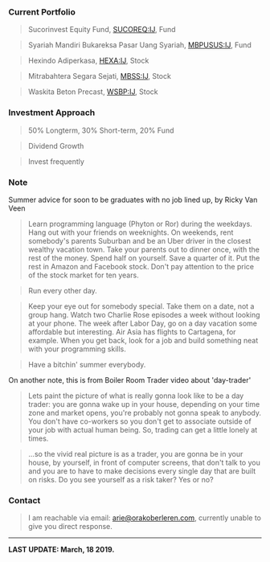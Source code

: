 ### Current Portfolio

>Sucorinvest Equity Fund, [SUCOREQ:IJ](https://www.bloomberg.com/quote/SUCOREQ:IJ), Fund

>Syariah Mandiri Bukareksa Pasar Uang Syariah, [MBPUSUS:IJ](https://www.bloomberg.com/quote/MBPUSUS:IJ), Fund

>Hexindo Adiperkasa, [HEXA:IJ](https://www.bloomberg.com/quote/HEXA:IJ), Stock

>Mitrabahtera Segara Sejati, [MBSS:IJ](https://www.bloomberg.com/quote/MBSS:IJ), Stock

>Waskita Beton Precast, [WSBP:IJ](https://www.bloomberg.com/quote/WSBP:IJ), Stock


### Investment Approach

>50% Longterm, 30% Short-term, 20% Fund

>Dividend Growth

>Invest frequently



### Note
Summer advice for soon to be graduates with no job lined up, by Ricky Van Veen
>Learn programming language (Phyton or Ror) during the weekdays. Hang out with your friends on weeknights. On weekends, rent somebody's parents Suburban and be an Uber driver in the closest wealthy vacation town. Take your parents out to dinner once, with the rest of the money. Spend half on yourself. Save a quarter of it. Put the rest in Amazon and Facebook stock. Don't pay attention to the price of the stock market for ten years.

>Run every other day.

>Keep your eye out for somebody special. Take them on a date, not a group hang. Watch two Charlie Rose episodes a week without looking at your phone. The week after Labor Day, go on a day vacation some affordable but interesting. Air Asia has flights to Cartagena, for example. When you get back, look for a job and build something neat with your programming skills.

>Have a bitchin' summer everybody.

On another note, this is from Boiler Room Trader video about 'day-trader' 
>Lets paint the picture of what is really gonna look like to be a day trader: you are gonna wake up in your house, depending on your time zone and market opens, you're probably not gonna speak to anybody. You don't have co-workers so you don't get to associate outside of your job with actual human being. So, trading can get a little lonely at times.

>...so the vivid real picture is as a trader, you are gonna be in your house, by yourself, in front of computer screens, that don't talk to you and you are to have to make decisions every single day that are built on risks. Do you see yourself as a risk taker? Yes or no?

### Contact

>I am reachable via email: [arie@orakoberleren.com](mailto:arie@orakoberleren.com), currently unable to give you direct response.

---

**LAST UPDATE: March, 18 2019.**


